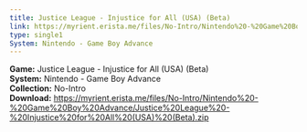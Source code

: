 ```yaml
---
title: Justice League - Injustice for All (USA) (Beta)
link: https://myrient.erista.me/files/No-Intro/Nintendo%20-%20Game%20Boy%20Advance/Justice%20League%20-%20Injustice%20for%20All%20(USA)%20(Beta).zip
type: single1
System: Nintendo - Game Boy Advance
---
```

<b>Game:</b> Justice League - Injustice for All (USA) (Beta)<br>
<b>System:</b> Nintendo - Game Boy Advance<br>
<b>Collection:</b> No-Intro<br>
<b>Download:</b> https://myrient.erista.me/files/No-Intro/Nintendo%20-%20Game%20Boy%20Advance/Justice%20League%20-%20Injustice%20for%20All%20(USA)%20(Beta).zip